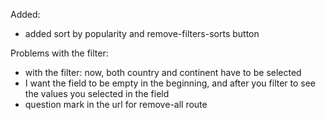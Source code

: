 Added:
- added sort by popularity and remove-filters-sorts button


Problems with the filter:
- with the filter: now, both country and continent have to be selected
- I want the field to be empty in the beginning, and after you filter to see the values you selected in the field
- question mark in the url for remove-all route